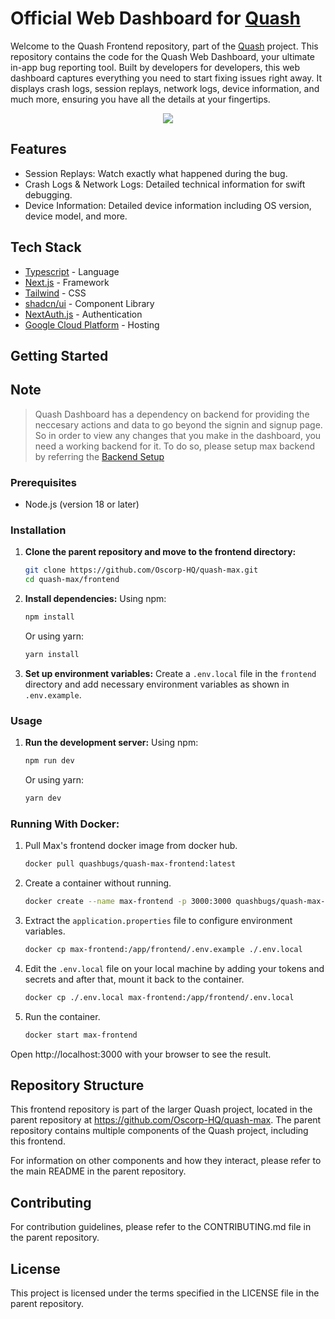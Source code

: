 # Official Web Dashboard for [Quash](https://quashbugs.com/)

Welcome to the Quash Frontend repository, part of the [Quash](https://quashbugs.com/) project. This repository contains the code for the Quash Web Dashboard, your ultimate in-app bug reporting tool. Built by developers for developers, this web dashboard captures everything you need to start fixing issues right away. It displays crash logs, session replays, network logs, device information, and much more, ensuring you have all the details at your fingertips.

<p align="center">
    <a href="https://quashbugs.com">
        <img src="https://storage.googleapis.com/misc_quash_static/quash-frontend.png"/>
    </a>
</p>

## Features

- Session Replays: Watch exactly what happened during the bug.
- Crash Logs & Network Logs: Detailed technical information for swift debugging.
- Device Information: Detailed device information including OS version, device model, and more.

## Tech Stack

- [Typescript](https://www.typescriptlang.org/) - Language
- [Next.js](https://nextjs.org/) - Framework
- [Tailwind](https://tailwindcss.com/) - CSS
- [shadcn/ui](https://ui.shadcn.com/) - Component Library
- [NextAuth.js](https://next-auth.js.org/) - Authentication
- [Google Cloud Platform](https://cloud.google.com/) - Hosting

## Getting Started

## Note

> Quash Dashboard has a dependency on backend for providing the neccesary actions and data to go beyond the signin and signup page. So in order to view any changes that you make in the dashboard, you need a working backend for it. To do so, please setup max backend by referring the [Backend Setup](../backend)

### Prerequisites

- Node.js (version 18 or later)

### Installation

1. **Clone the parent repository and move to the frontend directory:**

   ```sh
   git clone https://github.com/Oscorp-HQ/quash-max.git
   cd quash-max/frontend
   ```

2. **Install dependencies:**
   Using npm:

   ```sh
   npm install
   ```

   Or using yarn:

   ```sh
   yarn install
   ```

3. **Set up environment variables:**
   Create a `.env.local` file in the `frontend` directory and add necessary environment variables as shown in `.env.example`.

### Usage

1. **Run the development server:**
   Using npm:

   ```sh
   npm run dev
   ```

   Or using yarn:

   ```sh
   yarn dev
   ```

### Running With Docker:

1. Pull Max's frontend docker image from docker hub.

   ```bash
   docker pull quashbugs/quash-max-frontend:latest
   ```

2. Create a container without running.

   ```bash
   docker create --name max-frontend -p 3000:3000 quashbugs/quash-max-frontend:latest
   ```

3. Extract the `application.properties` file to configure environment variables.

   ```bash
   docker cp max-frontend:/app/frontend/.env.example ./.env.local
   ```

4. Edit the `.env.local` file on your local machine by adding your tokens and secrets and after that, mount it back to the container.

   ```bash
   docker cp ./.env.local max-frontend:/app/frontend/.env.local
   ```

5. Run the container.

   ```bash
   docker start max-frontend
   ```

Open http://localhost:3000 with your browser to see the result.

## Repository Structure

This frontend repository is part of the larger Quash project, located in the parent repository at https://github.com/Oscorp-HQ/quash-max. The parent repository contains multiple components of the Quash project, including this frontend.

For information on other components and how they interact, please refer to the main README in the parent repository.

## Contributing

For contribution guidelines, please refer to the CONTRIBUTING.md file in the parent repository.

## License

This project is licensed under the terms specified in the LICENSE file in the parent repository.
